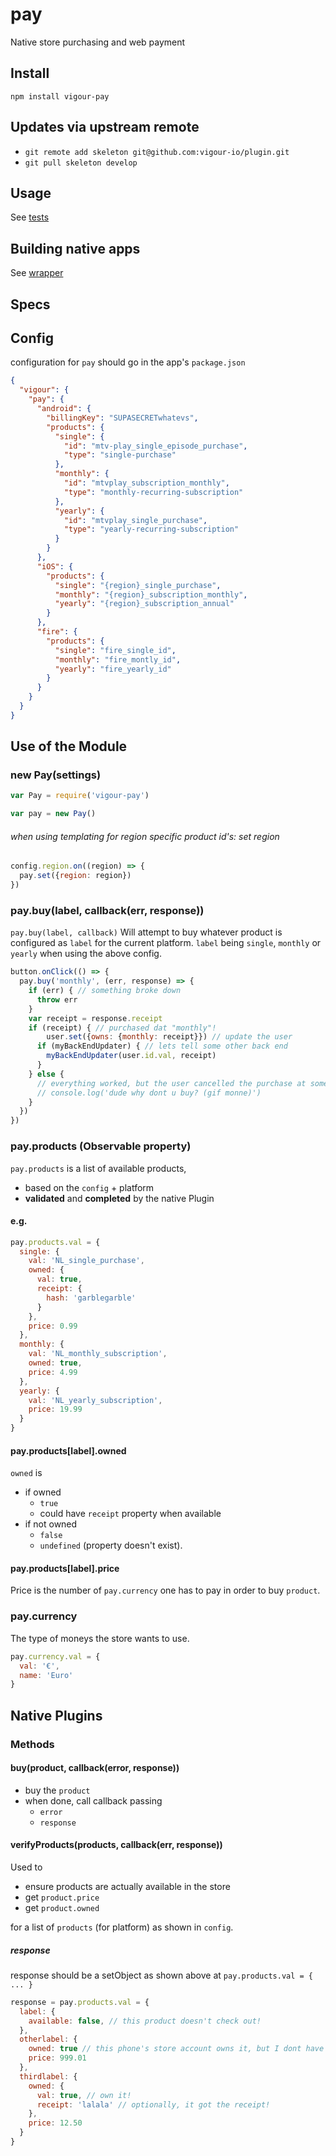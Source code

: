 # pay
Native store purchasing and web payment

## Install
`npm install vigour-pay`

## Updates via upstream remote

- `git remote add skeleton git@github.com:vigour-io/plugin.git`
- `git pull skeleton develop`

## Usage
See [tests](test)

## Building native apps
See [wrapper](http://github.com/vigour-io/vigour-native)

## Specs

## Config

configuration for `pay` should go in the app's `package.json`

```json
{
  "vigour": {
    "pay": {
      "android": {
        "billingKey": "SUPASECRETwhatevs",
        "products": {
          "single": {
            "id": "mtv-play_single_episode_purchase",
            "type": "single-purchase"
          },
          "monthly": {
          	"id": "mtvplay_subscription_monthly",
            "type": "monthly-recurring-subscription"
          },
          "yearly": {
          	"id": "mtvplay_single_purchase",
            "type": "yearly-recurring-subscription"
          }
        }
      },
      "iOS": {
        "products": {
          "single": "{region}_single_purchase",
          "monthly": "{region}_subscription_monthly",
          "yearly": "{region}_subscription_annual"
        }
      },
      "fire": {
        "products": {
          "single": "fire_single_id",
          "monthly": "fire_montly_id",
          "yearly": "fire_yearly_id"
        }
      }
    }
  }
}
```

## Use of the Module

### new Pay(settings)
```javascript
var Pay = require('vigour-pay')

var pay = new Pay()
```
###### when using templating for region specific product id's: set region
```javascript
config.region.on((region) => {
  pay.set({region: region})
})
```

### pay.buy(label, callback(err, response))
`pay.buy(label, callback)` Will attempt to buy whatever product is configured as `label` for the current platform. `label` being `single`, `monthly` or `yearly` when using the above config.
```javascript
button.onClick(() => {
  pay.buy('monthly', (err, response) => {
    if (err) { // something broke down
      throw err
    }
    var receipt = response.receipt
    if (receipt) { // purchased dat "monthly"!
    	user.set({owns: {monthly: receipt}}) // update the user
      if (myBackEndUpdater) { // lets tell some other back end
        myBackEndUpdater(user.id.val, receipt)
      }
    } else {
      // everything worked, but the user cancelled the purchase at some point
      // console.log('dude why dont u buy? (gif monne)')
    }
  })
})
```

### pay.products (Observable property)
`pay.products` is a list of available products,
- based on the `config` + platform
- __validated__ and __completed__ by the native Plugin

#### e.g.
```javascript
pay.products.val = {
  single: {
    val: 'NL_single_purchase',
    owned: {
      val: true,
      receipt: {
        hash: 'garblegarble'
      }
    },
    price: 0.99
  },
  monthly: {
    val: 'NL_monthly_subscription',
    owned: true,
    price: 4.99
  },
  yearly: {
    val: 'NL_yearly_subscription',
    price: 19.99
  }
}
```

#### pay.products[label].owned
`owned` is
- if owned
  - `true`
  - could have `receipt` property when available
- if not owned
  - `false`
  - `undefined` (property doesn't exist).

#### pay.products[label].price

Price is the number of `pay.currency` one has to pay in order to buy `product`.

### pay.currency

The type of moneys the store wants to use.

```javascript
pay.currency.val = {
  val: '€',
  name: 'Euro'
}
```

## Native Plugins

### Methods

#### buy(product, callback(error, response))

- buy the `product`
- when done, call callback passing
  - `error`
  - `response`

#### verifyProducts(products, callback(err, response))

Used to

- ensure products are actually available in the store
- get `product.price`
- get `product.owned`

for a list of `products` (for platform) as shown in `config`.

##### response

response should be a setObject as shown above at `pay.products.val = { ... }`

```javascript
response = pay.products.val = {
  label: {
    available: false, // this product doesn't check out!
  },
  otherlabel: {
    owned: true // this phone's store account owns it, but I dont have a receipt
    price: 999.01
  },
  thirdlabel: {
    owned: {
      val: true, // own it!
      receipt: 'lalala' // optionally, it got the receipt!
    },
    price: 12.50
  }
}
```
